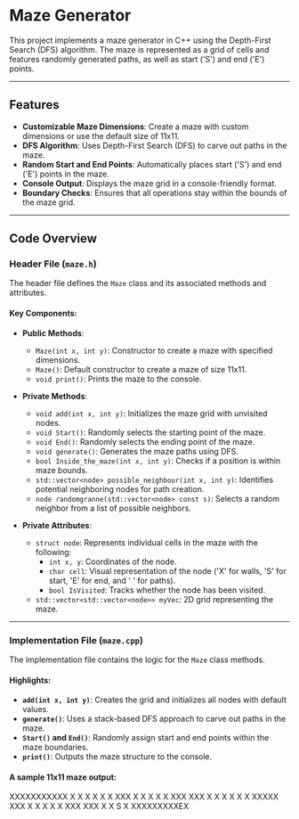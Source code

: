 # Maze Generator

This project implements a maze generator in C++ using the Depth-First Search (DFS) algorithm. The maze is represented as a grid of cells and features randomly generated paths, as well as start ('S') and end ('E') points.

---

## Features

- **Customizable Maze Dimensions**: Create a maze with custom dimensions or use the default size of 11x11.
- **DFS Algorithm**: Uses Depth-First Search (DFS) to carve out paths in the maze.
- **Random Start and End Points**: Automatically places start ('S') and end ('E') points in the maze.
- **Console Output**: Displays the maze grid in a console-friendly format.
- **Boundary Checks**: Ensures that all operations stay within the bounds of the maze grid.

---

## Code Overview

### Header File (`maze.h`)

The header file defines the `Maze` class and its associated methods and attributes.

#### Key Components:

- **Public Methods**:
  - `Maze(int x, int y)`: Constructor to create a maze with specified dimensions.
  - `Maze()`: Default constructor to create a maze of size 11x11.
  - `void print()`: Prints the maze to the console.

- **Private Methods**:
  - `void add(int x, int y)`: Initializes the maze grid with unvisited nodes.
  - `void Start()`: Randomly selects the starting point of the maze.
  - `void End()`: Randomly selects the ending point of the maze.
  - `void generate()`: Generates the maze paths using DFS.
  - `bool Inside_the_maze(int x, int y)`: Checks if a position is within maze bounds.
  - `std::vector<node> possible_neighbour(int x, int y)`: Identifies potential neighboring nodes for path creation.
  - `node randomgranne(std::vector<node> const s)`: Selects a random neighbor from a list of possible neighbors.

- **Private Attributes**:
  - `struct node`: Represents individual cells in the maze with the following:
    - `int x, y`: Coordinates of the node.
    - `char cell`: Visual representation of the node ('X' for walls, 'S' for start, 'E' for end, and ' ' for paths).
    - `bool IsVisited`: Tracks whether the node has been visited.
  - `std::vector<std::vector<node>> myVec`: 2D grid representing the maze.

---

### Implementation File (`maze.cpp`)

The implementation file contains the logic for the `Maze` class methods. 

#### Highlights:
- **`add(int x, int y)`**: Creates the grid and initializes all nodes with default values.
- **`generate()`**: Uses a stack-based DFS approach to carve out paths in the maze.
- **`Start()` and `End()`**: Randomly assign start and end points within the maze boundaries.
- **`print()`**: Outputs the maze structure to the console.

  
#### A sample 11x11 maze output:
XXXXXXXXXXX
X   X     X
X X X XXX X
X X     X X
XXX XXX X X
X   X     X
X XXXXX XXX
X X     X X
X XXX XXX X
X       S X
XXXXXXXXXEX

